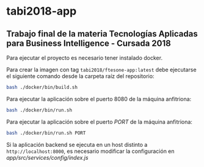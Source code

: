 tabi2018-app
================

## Trabajo final de la materia Tecnologías Aplicadas para Business Intelligence - Cursada 2018

Para ejecutar el proyecto es necesario tener instalado docker.

Para crear la imagen con tag `tabi2018/ftesone-app:latest` debe ejecutarse el siguiente comando desde la carpeta raíz del repositorio:

```bash
bash ./docker/bin/build.sh
```

Para ejecutar la aplicación sobre el puerto 8080 de la máquina anfitriona:

```bash
bash ./docker/bin/run.sh
```

Para ejecutar la aplicación sobre el puerto *PORT* de la máquina anfitriona:

```bash
bash ./docker/bin/run.sh PORT
```

Si la aplicación backend se ejecuta en un host distinto a `http://localhost:8000`, es necesario modificar la configuración en *app/src/services/config/index.js*
